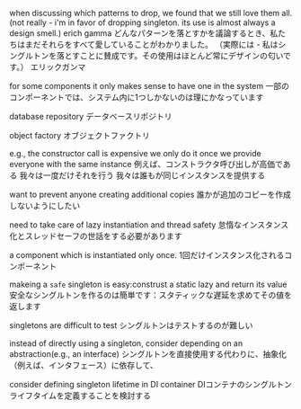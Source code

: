 when discussing which patterns to drop, we found that we still love them all.
 (not really - i'm in favor of dropping singleton. its use is almost always a design smell.)
erich gamma
どんなパターンを落とすかを議論するとき、私たちはまだそれらをすべて愛していることがわかりました。
 （実際には - 私はシングルトンを落とすことに賛成です。その使用はほとんど常にデザインの匂いです。）
エリックガンマ

for some components it only makes sense to have one in the system
一部のコンポーネントでは、システム内に1つしかないのは理にかなっています

database repository
データベースリポジトリ

object factory
オブジェクトファクトリ

e.g., the constructor call is expensive
we only do it once
we provide everyone with the same instance
例えば、コンストラクタ呼び出しが高価である
我々は一度だけそれを行う
我々は誰もが同じインスタンスを提供する

want to prevent anyone creating additional copies
誰かが追加のコピーを作成しないようにしたい

need to take care of lazy instantiation and thread safety
怠惰なインスタンス化とスレッドセーフの世話をする必要があります

a component which is instantiated only once.
1回だけインスタンス化されるコンポーネント

makeing a `safe` singleton is easy:construst a static lazy<t> and return its value
安全なシングルトンを作るのは簡単です：スタティックな遅延<t>を求めてその値を返します

singletons are difficult to test
シングルトンはテストするのが難しい

instead of directly using a singleton, consider depending on an abstraction(e.g., an interface)
シングルトンを直接使用する代わりに、抽象化（例えば、インタフェース）に依存して、

consider defining singleton lifetime in DI container
DIコンテナのシングルトンライフタイムを定義することを検討する